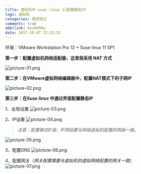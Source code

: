 ```yaml
---
title: 虚拟机中 suse linux 11配置静态IP
tags: 虚拟机
categories: 程序随记
comments: true
abbrlink: dec0d98a
date: 2017-10-07 23:22:52
---
```

环境：VMware Workstation Pro 12 + Suse linux 11 SP1

**第一步：配置虚拟机网络适配器，这里我采用 NAT 方式**

![picture-01.png](http://upload-images.jianshu.io/upload_images/3164735-7e840ec0e91ff3b1.png?imageMogr2/auto-orient/strip%7CimageView2/2/w/1240)

**第二步：在VMware虚拟网络编辑器中，配置NAT模式下的子网IP**

![picture-02.png](http://upload-images.jianshu.io/upload_images/3164735-74f9c07567139b75.png?imageMogr2/auto-orient/strip%7CimageView2/2/w/1240)

**第三步：在Suse linux 中通过界面配置静态IP**

1、全局设置
![picture-03.png](http://upload-images.jianshu.io/upload_images/3164735-f8bfd16d31fe237d.png?imageMogr2/auto-orient/strip%7CimageView2/2/w/1240)

2、IP设置
![picture-04.png](http://upload-images.jianshu.io/upload_images/3164735-180ae18aafc65a1d.png?imageMogr2/auto-orient/strip%7CimageView2/2/w/1240)

> *注意：配置静态IP是，IP网段要与网络虚拟机配置的网段一致。*

![picture-05.png](http://upload-images.jianshu.io/upload_images/3164735-a2f5ff633d37f452.png?imageMogr2/auto-orient/strip%7CimageView2/2/w/1240)

3、配置DNS
![picture-06.png](http://upload-images.jianshu.io/upload_images/3164735-0364fab1590fd500.png?imageMogr2/auto-orient/strip%7CimageView2/2/w/1240)

4、配置网关（*网关配置需要与虚拟机的虚拟网络配置的网关一致*）
![picture-07.png](http://upload-images.jianshu.io/upload_images/3164735-856d9ab30e7590ae.png?imageMogr2/auto-orient/strip%7CimageView2/2/w/1240)